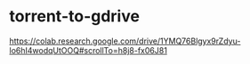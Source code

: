 # torrent-to-gdrive

https://colab.research.google.com/drive/1YMQ76Blgyx9rZdyu-lo6hI4wodqUtOOQ#scrollTo=h8j8-fx06J81

